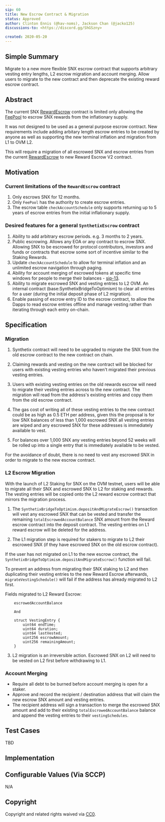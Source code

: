 ```yaml
---
sip: 60
title: New Escrow Contract & Migration
status: Approved
author: Clinton Ennis (@hav-noms), Jackson Chan (@jacko125)
discussions-to: <https://discord.gg/ShGSzny>

created: 2020-05-20
---
```


<!--You can leave these HTML comments in your merged SIP and delete the visible duplicate text guides, they will not appear and may be helpful to refer to if you edit it again. This is the suggested template for new SIPs. Note that an SIP number will be assigned by an editor. When opening a pull request to submit your SIP, please use an abbreviated title in the filename, `sip-draft_title_abbrev.md`. The title should be 44 characters or less.-->

## Simple Summary

<!--"If you can't explain it simply, you don't understand it well enough." Provide a simplified and layman-accessible explanation of the SIP.-->

Migrate to a new more flexible SNX escrow contract that supports arbitrary vesting entry lengths, L2 escrow migration and account merging. Allow users to migrate to the new contract and then deprecate the existing reward escrow contract.

## Abstract

<!--A short (~200 word) description of the technical issue being addressed.-->

The current SNX [RewardEscrow](https://contracts.synthetix.io/RewardEscrow) contract is limited only allowing the [FeePool](https://contracts.synthetix.io/FeePool) to escrow SNX rewards from the inflationary supply.

It was not designed to be used as a general purpose escrow contract. New requirements include adding arbitary length escrow entries to be created by anyone as well as supporting the new terminal inflation and migration from L1 to OVM L2.

This will require a migration of all escrowed SNX and escrow entries from the current [RewardEscrow](https://contracts.synthetix.io/RewardEscrow) to new Reward Escrow V2 contract.

## Motivation

<!--The motivation is critical for SIPs that want to change Synthetix. It should clearly explain why the existing protocol specification is inadequate to address the problem that the SIP solves. SIP submissions without sufficient motivation may be rejected outright.-->

### Current limitations of the `RewardEscrow` contract

1. Only escrows SNX for 12 months.
2. Only `FeePool` has the authority to create escrow entries.
3. The escrow table `checkAccountSchedule` only supports returning up to 5 years of escrow entries from the initial inflationary supply.

### Desired features for a general `SynthetixEscrow` contract

1. Ability to add arbitrary escrow periods. e.g. 3 months to 2 years.
2. Public escrowing. Allows any EOA or any contract to escrow SNX. Allowing SNX to be escrowed for protocol contributors, investors and funds or contracts that escrow some sort of incentive similar to the Staking Rewards.
3. Update `checkAccountSchedule` to allow for terminal inflation and an unlimited escrow navigation through paging.
4. Ability for account merging of escrowed tokens at specific time windows for people to merge their balances - [sip-13](https://sips.synthetix.io/sips/sip-13).
5. Ability to migrate escrowed SNX and vesting entries to L2 OVM. An internal contract (base:SynthetixBridgeToOptimism) to clear all entries for a user (during the initial deposit phase of L2 migration).
6. Enable passing of escrow entry ID to the escrow contract, to allow the Dapps to read escrow entries offline and manage vesting rather than iterating through each entry on-chain.


## Specification

<!--The technical specification should describe the syntax and semantics of any new feature.-->


### Migration

1. Synthetix contract will need to be upgraded to migrate the SNX from the old escrow contract to the new contract on chain.

2. Claiming rewards and vesting on the new contract will be blocked for users with existing vesting entries who haven't migrated their previous vesting entries.

3. Users with existing vesting entries on the old rewards escrow will need to migrate their vesting entries across to the new contract. The migration will read from the address's existing entries and copy them from the old escrow contract.

4. The gas cost of writing all of these vesting entries to the new contract could be as high as 0.5 ETH per address, given this the proposal is for low SNX balances of less than 1,000 escrowed SNX all vesting entries are wiped and any escrowed SNX for these addresses is immediately available to vest. 

5. For balances over 1,000 SNX any vesting entries beyond 52 weeks will be rolled up into a single entry that is immediately available to be vested.

For the avoidance of doubt, there is no need to vest any escrowed SNX in order to migrate to the new escrow contract.

### L2 Escrow Migration

With the launch of L2 Staking for SNX on the OVM testnet, users will be able to migrate all their SNX and escrowed SNX to L2 for staking and rewards. The vesting entries will be copied onto the L2 reward escrow contract that mirrors the migration process.

1. The `SynthetixBridgeToOptimism.depositAndMigrateEscrow()` transaction will vest any escrowed SNX that can be vested and transfer the remaining `totalEscrowedAccountBalance` SNX amount from the Reward escrow contract into the deposit contract. The vesting entries on L1 reward escrow will be deleted for the address.

2. The L1 migration step is required for stakers to migrate to L2 their escrowed SNX (if they have escrowed SNX on the old escrow contract).

If the user has not migrated on L1 to the new escrow contract, the `SynthetixBridgeToOptimism.depositAndMigrateEscrow()` function will fail.

To prevent an address from migrating their SNX staking to L2 and then duplicating their vesting entries to the new Reward Escrow afterwards, `migrateVestingSchedule()` will fail if the address has already migrated to L2 first.

Fields migrated to L2 Reward Escrow:

```
    escrowedAccountBalance

    And

    struct VestingEntry {
        uint64 endTime;
        uint64 duration;
        uint64 lastVested;
        uint256 escrowAmount;
        uint256 remainingAmount;
    }
```

3. L2 migration is an irreversible action. Escrowed SNX on L2 will need to be vested on L2 first before withdrawing to L1.

### Account Merging

- Require all debt to be burned before account merging is open for a staker.
- Approve and record the recipient / destination address that will claim the new escrow SNX amount and vesting entries.
- The recipient address will sign a transaction to merge the escrowed SNX amount and add to their existing `totalEscrowedAccountBalance` balance and append the vesting entries to their `vestingSchedules`.

## Test Cases

<!--Test cases for an implementation are mandatory for SIPs but can be included with the implementation..-->

TBD

## Implementation

<!--The implementations must be completed before any SIP is given status "Implemented", but it need not be completed before the SIP is "Approved". While there is merit to the approach of reaching consensus on the specification and rationale before writing code, the principle of "rough consensus and running code" is still useful when it comes to resolving many discussions of API details.-->

## Configurable Values (Via SCCP)

<!--Please list all values configurable via SCCP under this implementation.-->

N/A

## Copyright

Copyright and related rights waived via [CC0](https://creativecommons.org/publicdomain/zero/1.0/).
